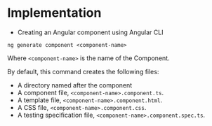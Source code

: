 # Implementation

- Creating an Angular component using Angular CLI

```properties
ng generate component <component-name>
```

Where `<component-name>` is the name of the Component.

By default, this command creates the following files:

- A directory named after the component
- A component file, `<component-name>.component.ts`.
- A template file, `<component-name>.component.html`.
- A CSS file, `<component-name>.component.css`.
- A testing specification file, `<component-name>.component.spec.ts`.


